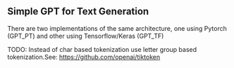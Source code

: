 ## Simple GPT for Text Generation

There are two implementations of the same architecture, one using Pytorch (GPT_PT) and other using Tensorflow/Keras (GPT_TF)

TODO: Instead of char based tokenization use letter group based tokenization.See: https://github.com/openai/tiktoken